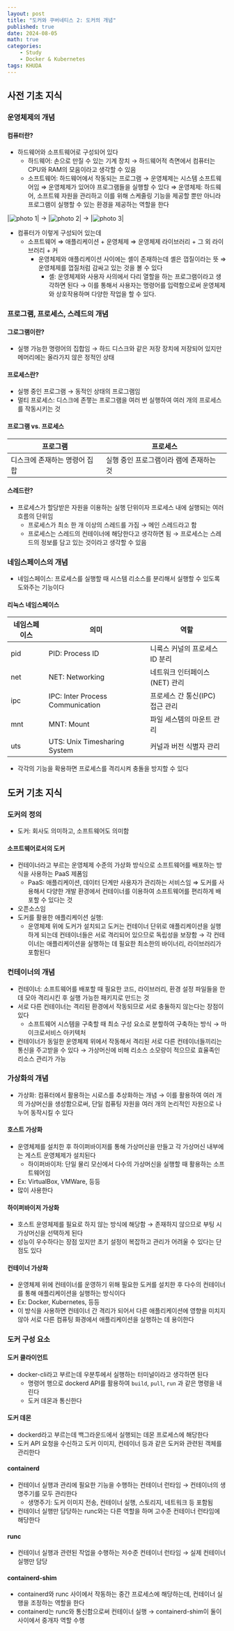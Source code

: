 ```yaml
---
layout: post
title: "도커와 쿠버네티스 2: 도커의 개념"
published: true
date: 2024-08-05
math: true
categories: 
    - Study
    - Docker & Kubernetes
tags: KHUDA
---
```


## 사전 기초 지식
### 운영체제의 개념
#### 컴퓨터란?
- 하드웨어와 소프트웨어로 구성되어 있다
	- 하드웨어: 손으로 만질 수 있는 기계 장치 → 하드웨어적 측면에서 컴퓨터는 CPU와 RAM의 모음이라고 생각할 수 있음
	- 소프트웨어: 하드웨어에서 작동되는 프로그램 → 운영체제는 시스템 소프트웨어임 ⇒ 운영체제가 있어야 프로그램들을 실행할 수 있다 
	⇒ 운영체제: 하드웨어, 소프트웨 자원을 관리하고 이를 위해 스케줄링 기능을 제공할 뿐만 아니라 프로그램이 실행할 수 있는 환경을 제공하는 역할을 한다
	
|![photo 1](/assets/img/posts/post2/img1.png)| → |![photo 2](/assets/img/posts/post2/img2.png)| → |![photo 3](/assets/img/posts/post2/img3.png)|

- 컴퓨터가 이렇게 구성되어 있는데
	- 소프트웨어 ⇒ 애플리케이션 + 운영체제 ⇒ 운영체제 라이브러리 + 그 외 라이브러리 + 커
		- 운영체제와 애플리케이션 사이에는 셸이 존재하는데 셸은 껍질이라는 뜻 ⇒ 운영체제를 껍질처럼 감싸고 있는 것을 볼 수 있다
			- 셸: 운영체제와 사용자 사의에서 다리 열할을 하는 프로그램이라고 생각하면 된다 → 이를 통해서 사용자는 명령어를 입력함으로써 운영체제와 상호작용하며 다양한 작업을 할 수 있다.
			
### 프로그램, 프로세스, 스레드의 개념
#### 그로그램이란?
- 실행 가능한 명령어의 집합임 → 하드 디스크와 같은 저장 장치에 저장되어 있지만 메머리에는 올라가지 않은 정적인 상태
#### 프로세스란?
- 실행 중인 프로그램 → 동적인 상태의 프로그램임
- 멀티 프로세스: 디스크에 존쟇는 프로그램을 여러 번 실행하여 여러 개의 프로세스를 작동시키는 것
#### 프로그램 vs. 프로세스

| 프로그램             | 프로세스                   |
| ---------------- | ---------------------- |
| 디스크에 존재하는 명령어 집합 | 실행 중인 프로그램이라 램에 존재하는 것 |

#### 스레드란?
- 프로세스가 할당받은 자원을 이용하는 실행 단위이자 프로세스 내에 실행되는 여러 흐름의 단위임
	- 프로세스가 최소 한 개 이상의 스레드를 가짐 → 메인 스레드라고 함 
	- 프로세스는 스레드의 컨테이너에 해당한다고 생각하면 됨 → 프로세스는 스레드의 정보를 담고 있는 것이라고 생각할 수 있음

### 네임스페이스의 개념
- 네임스페이스: 프로세스를 실행할 때 시스템 리소스를 분리해서 실행할 수 있도록 도와주는 기능이다

#### 리눅스 네임스페이스

| 네임스페이스 | 의미                               | 역할                   |
| ------ | -------------------------------- | -------------------- |
| pid    | PID: Process ID                  | 니룩스 커널의 프로세스 ID 분리   |
| net    | NET: Networking                  | 네트워크 인터페이스(NET) 관리   |
| ipc    | IPC: Inter Process Communication | 프로세스 간 통신(IPC) 접근 관리 |
| mnt    | MNT: Mount                       | 파일 세스템의 마운트 관리       |
| uts    | UTS: Unix Timesharing System     | 커널과 버전 식별자 관리        |

- 각각의 기능을 확용하면 프로세스를 격리시켜 충돌을 방지할 수 있다

## 도커 기초 지식
### 도커의 정의
- 도커: 회사도 의미하고, 소프트웨어도 의미함
#### 소프트웨어로서의 도커
- 컨테이너라고 부르는 운영체제 수준의 가상화 방식으로 소프트웨어를 배포하는 방식을 사용하는 PaaS 제폼임
	- PaaS: 애플리케이션, 데이터 단계만 사용자가 관리하는 서비스임 ⇒ 도커를 사용해서 다양한 개발 환경에서 컨테이너를 이용하여 소프트웨어를 편리하게 배포할 수 있다는 것
- 오픈소스임
- 도커를 활용한 애플리케이션 실행:
	- 운영체제 위에 도커가 설치되고 도커는 컨테이너 단위로 애플리케이션을 실행하게 되는데 컨테이너들은 서로 격리되어 있으므로 독립성을 보장함 → 각 컨테이너는 애플리케이션을 실행하는 데 필요한 최소한의 바이너리, 라이브러리가 포함된다

### 컨테이너의 개념
- 컨테이너: 소프트웨어를 배포할 때 필요한 코드, 라이브러리, 환경 설정 파일들을 한 데 모아 격리시킨 후 실행 가능한 패키지로 만드는 것
- 서로 다른 컨테이너는 격리된 환경에서 작동되므로 서로 충둘하지 않는다는 장점이 있다
	- 소프트웨어 시스템을 구축할 때 최소 구성 요소로 분할하여 구축하는 방식 → 마이크로서비스 아키텍처
- 컨테이너가 동일한 운영체제 위에서 작동해서 격리된 서로 다른 컨테이너들끼리는 통신을 주고받을 수 있다 → 가상머신에 비해 리소스 소모량이 적으므로 효율족인 리소스 관리가 가능

### 가상화의 개념
- 가상화: 컴퓨터에서 활용하는 시로스를 추상화하는 개념 → 이를 활용하여 여러 개의 가상머신을 생성함으로써, 단일 컴퓨팅 자원을 여러 개의 논리적인 자원으로 나누어 동작시킬 수 있다
#### 호스트 가상화
- 운영체제를 설치한 후 하이퍼바이저를 통해 가상머신을 만들고 각 가상머신 내부에는 게스트 운영체제가 설치된다
	- 하이퍼바이저: 단일 물리 모신에서 다수의 가상머신을 실행할 때 활용하는 소프트웨어임
- Ex: VirtualBox, VMWare, 등등
- 많이 사용한다
#### 하이퍼바이저 가상화
- 호스트 운영체제를 필요로 하지 않는 방식에 해당함 → 존재하지 않으므로 부팅 시 가상머신을 선택하게 된다
- 성능이 우수하다는 장점 있지만 초기 설정이 복잡하고 관리가 어려울 수 있다는 단점도 있다
#### 컨테이너 가상화
- 운영체제 위에 컨테이너를 운영하기 위해 필요한 도커를 설치한 후 다수의 컨테이너를 통해 애플리케이션을 실행하는 방식이다
- Ex: Docker, Kubernetes, 등등
- 이 방식을 사용하면 컨테이너 간 격리가 되어서 다른 애플리케이션에 영향을 미치지 않아 서로 다른 컴퓨팅 화경에서 애플리케이션을 실행하는 데 용이한다

### 도커 구성 요소
#### 도커 클라이언트
- docker-cli라고 부르는데 우분투에서 실행하는 터미널이라고 생각하면 된다
	- 명령어 행으로 dockerd API를 활용하여 `build`, `pull`, `run` 과 같은 명령을 내린다
	- 도커 데몬과 통신한다
#### 도커 데몬
- dockerd라고 부르는데 백그라운드에서 실행되는 데몬 프로세스에 해당한다
- 도커 API 요청을 수신하고 도커 이미지, 컨테이너 등과 같은 도커와 관련된 객체를 관리한다
#### containerd
- 컨테이너 실행과 관리에 필요한 기능을 수행하는 컨테이너 런타임 → 컨테이너의 생명주기를 모두 관리한다
	- 생명주기: 도커 이미지 전송, 컨테이너 실행, 스토리지, 네트워크 등 포함됨
- 컨테이너 실행만 담당하는 runc와는 다른 역할을 하며 고수준 컨테이너 런타임에 해당한다
#### runc
- 컨테이너 실행과 관련된 작업을 수행하는 저수준 컨테이너 런타임 → 실제 컨테이너 실행만 담당
#### containerd-shim
- containerd와 runc 사이에서 작동하는 중간 프로세스에 해당하는데, 컨테이너 실행을 조정하는 역할을 한다
- containerd는 runc와 통신함으로써 컨테이너 실행 → containerd-shim이 둘이 사이에서 중개자 역할 수행
